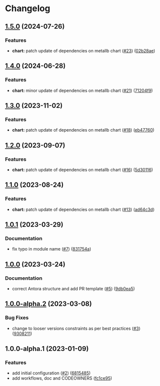 # Changelog

## [1.5.0](https://github.com/camptocamp/devops-stack-module-metallb/compare/v1.4.0...v1.5.0) (2024-07-26)


### Features

* **chart:** patch update of dependencies on metallb chart ([#23](https://github.com/camptocamp/devops-stack-module-metallb/issues/23)) ([02b28ae](https://github.com/camptocamp/devops-stack-module-metallb/commit/02b28aeccef67da796e67527eb10d80429256d5b))

## [1.4.0](https://github.com/camptocamp/devops-stack-module-metallb/compare/v1.3.0...v1.4.0) (2024-06-28)


### Features

* **chart:** minor update of dependencies on metallb chart ([#21](https://github.com/camptocamp/devops-stack-module-metallb/issues/21)) ([71204f9](https://github.com/camptocamp/devops-stack-module-metallb/commit/71204f923ecae45e6989c1d77ed52da29006f504))

## [1.3.0](https://github.com/camptocamp/devops-stack-module-metallb/compare/v1.2.0...v1.3.0) (2023-11-02)


### Features

* **chart:** patch update of dependencies on metallb chart ([#18](https://github.com/camptocamp/devops-stack-module-metallb/issues/18)) ([eb47760](https://github.com/camptocamp/devops-stack-module-metallb/commit/eb47760019dc5062f34fc86f25ed4043a89a5c03))

## [1.2.0](https://github.com/camptocamp/devops-stack-module-metallb/compare/v1.1.0...v1.2.0) (2023-09-07)


### Features

* **chart:** patch update of dependencies on metallb chart ([#16](https://github.com/camptocamp/devops-stack-module-metallb/issues/16)) ([5d30116](https://github.com/camptocamp/devops-stack-module-metallb/commit/5d301167c60c2de98013797524eeaa8acf0b4daf))

## [1.1.0](https://github.com/camptocamp/devops-stack-module-metallb/compare/v1.0.1...v1.1.0) (2023-08-24)


### Features

* **chart:** patch update of dependencies on metallb chart ([#13](https://github.com/camptocamp/devops-stack-module-metallb/issues/13)) ([ad64c3d](https://github.com/camptocamp/devops-stack-module-metallb/commit/ad64c3dd809886e050f4c7d6fd266af3ccf891ad))

## [1.0.1](https://github.com/camptocamp/devops-stack-module-metallb/compare/v1.0.0...v1.0.1) (2023-03-29)


### Documentation

* fix typo in module name ([#7](https://github.com/camptocamp/devops-stack-module-metallb/issues/7)) ([831754a](https://github.com/camptocamp/devops-stack-module-metallb/commit/831754a31497a08a0bb61c96ea2c9c15075105ae))

## [1.0.0](https://github.com/camptocamp/devops-stack-module-metallb/compare/v1.0.0-alpha.2...v1.0.0) (2023-03-24)


### Documentation

* correct Antora structure and add PR template ([#5](https://github.com/camptocamp/devops-stack-module-metallb/issues/5)) ([9db0ea5](https://github.com/camptocamp/devops-stack-module-metallb/commit/9db0ea51c9ca1e31630503a30cdfe5e68b970991))

## [1.0.0-alpha.2](https://github.com/camptocamp/devops-stack-module-metallb/compare/v1.0.0-alpha.1...v1.0.0-alpha.2) (2023-03-08)


### Bug Fixes

* change to looser versions constraints as per best practices ([#3](https://github.com/camptocamp/devops-stack-module-metallb/issues/3)) ([9308211](https://github.com/camptocamp/devops-stack-module-metallb/commit/93082110dd8a73200fc87883e231d25a8b0acd52))

## 1.0.0-alpha.1 (2023-01-09)


### Features

* add initial configuration ([#2](https://github.com/camptocamp/devops-stack-module-metallb/issues/2)) ([6815485](https://github.com/camptocamp/devops-stack-module-metallb/commit/6815485689a4b58ea99d2be322a899b9dfb067ac))
* add workflows, doc and CODEOWNERS ([fc1ce95](https://github.com/camptocamp/devops-stack-module-metallb/commit/fc1ce959891b19b4f79818c74c90e3cf8823a727))
